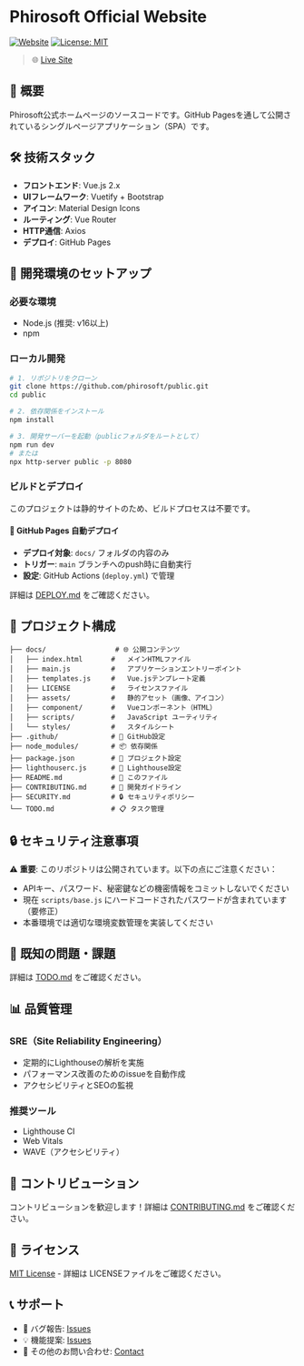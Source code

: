 # Phirosoft Official Website

[![Website](https://img.shields.io/website?url=https%3A//phirosoft.github.io/public)](https://phirosoft.github.io/public)
[![License: MIT](https://img.shields.io/badge/License-MIT-yellow.svg)](https://opensource.org/licenses/MIT)

> 🌐 [Live Site](https://phirosoft.github.io/public)

## 📖 概要

Phirosoft公式ホームページのソースコードです。GitHub Pagesを通して公開されているシングルページアプリケーション（SPA）です。

## 🛠️ 技術スタック

- **フロントエンド**: Vue.js 2.x
- **UIフレームワーク**: Vuetify + Bootstrap
- **アイコン**: Material Design Icons
- **ルーティング**: Vue Router
- **HTTP通信**: Axios
- **デプロイ**: GitHub Pages

## 🚀 開発環境のセットアップ

### 必要な環境

- Node.js (推奨: v16以上)
- npm

### ローカル開発

```bash
# 1. リポジトリをクローン
git clone https://github.com/phirosoft/public.git
cd public

# 2. 依存関係をインストール
npm install

# 3. 開発サーバーを起動（publicフォルダをルートとして）
npm run dev
# または
npx http-server public -p 8080
```

### ビルドとデプロイ

このプロジェクトは静的サイトのため、ビルドプロセスは不要です。

#### 🚀 GitHub Pages 自動デプロイ
- **デプロイ対象**: `docs/` フォルダの内容のみ
- **トリガー**: `main` ブランチへのpush時に自動実行
- **設定**: GitHub Actions (`deploy.yml`) で管理

詳細は [DEPLOY.md](./DEPLOY.md) をご確認ください。

## 📁 プロジェクト構成

```text
├── docs/                 # 🌐 公開コンテンツ
│   ├── index.html       #   メインHTMLファイル
│   ├── main.js          #   アプリケーションエントリーポイント
│   ├── templates.js     #   Vue.jsテンプレート定義
│   ├── LICENSE          #   ライセンスファイル
│   ├── assets/          #   静的アセット（画像、アイコン）
│   ├── component/       #   Vueコンポーネント（HTML）
│   ├── scripts/         #   JavaScript ユーティリティ
│   └── styles/          #   スタイルシート
├── .github/             # 🔧 GitHub設定
├── node_modules/        # 📦 依存関係
├── package.json         # 📄 プロジェクト設定
├── lighthouserc.js      # 🚦 Lighthouse設定
├── README.md            # 📖 このファイル
├── CONTRIBUTING.md      # 🤝 開発ガイドライン
├── SECURITY.md          # 🔒 セキュリティポリシー
└── TODO.md              # 📋 タスク管理
```

## 🔒 セキュリティ注意事項

⚠️ **重要**: このリポジトリは公開されています。以下の点にご注意ください：

- APIキー、パスワード、秘密鍵などの機密情報をコミットしないでください
- 現在 `scripts/base.js` にハードコードされたパスワードが含まれています（要修正）
- 本番環境では適切な環境変数管理を実装してください

## 🐛 既知の問題・課題

詳細は [TODO.md](./TODO.md) をご確認ください。

## 📊 品質管理

### SRE（Site Reliability Engineering）

- 定期的にLighthouseの解析を実施
- パフォーマンス改善のためのissueを自動作成
- アクセシビリティとSEOの監視

### 推奨ツール

- Lighthouse CI
- Web Vitals
- WAVE（アクセシビリティ）

## 🤝 コントリビューション

コントリビューションを歓迎します！詳細は [CONTRIBUTING.md](./CONTRIBUTING.md) をご確認ください。

## 📄 ライセンス

[MIT License](./LICENSE) - 詳細は LICENSEファイルをご確認ください。

## 📞 サポート

- 🐛 バグ報告: [Issues](https://github.com/phirosoft/public/issues)
- 💡 機能提案: [Issues](https://github.com/phirosoft/public/issues)
- 📧 その他のお問い合わせ: [Contact](https://phirosoft.github.io/public/#/about)
